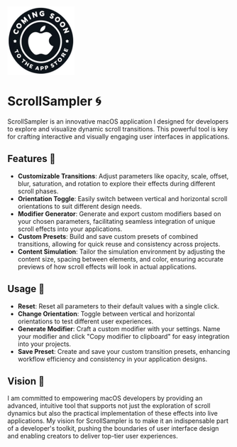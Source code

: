 <img src="https://github.com/bashubb/ScrollSampler-MacOS-version/blob/main/comming_soon_appSTOREICON.png" width="30%">

# ScrollSampler 🌀        

ScrollSampler is an innovative macOS application I designed for developers to explore and visualize dynamic scroll transitions. This powerful tool is key for crafting interactive and visually engaging user interfaces in applications.

 ## Features 🚀

-   **Customizable Transitions**: Adjust parameters like opacity, scale, offset, blur, saturation, and rotation to explore their effects during different scroll phases.
-   **Orientation Toggle**: Easily switch between vertical and horizontal scroll orientations to suit different design needs.
-   **Modifier Generator**: Generate and export custom modifiers based on your chosen parameters, facilitating seamless integration of unique scroll effects into your applications.
-   **Custom Presets**: Build and save custom presets of combined transitions, allowing for quick reuse and consistency across projects.
-   **Content Simulation**: Tailor the simulation environment by adjusting the content size, spacing between elements, and color, ensuring accurate previews of how scroll effects will look in actual applications.

## Usage 🎨 

-   **Reset**: Reset all parameters to their default values with a single click.
-   **Change Orientation**: Toggle between vertical and horizontal orientations to test different user experiences.
-   **Generate Modifier**: Craft a custom modifier with your settings. Name your modifier and click "Copy modifier to clipboard" for easy integration into your projects.
-   **Save Preset**: Create and save your custom transition presets, enhancing workflow efficiency and consistency in your application designs.

## Vision 🌟

I am committed to empowering macOS developers by providing an advanced, intuitive tool that supports not just the exploration of scroll dynamics but also the practical implementation of these effects into live applications. My vision for ScrollSampler is to make it an indispensable part of a developer's toolkit, pushing the boundaries of user interface design and enabling creators to deliver top-tier user experiences.
